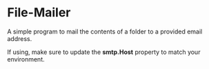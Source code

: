 # File-Mailer

A simple program to mail the contents of a folder to a provided email address.

If using, make sure to update the **smtp.Host** property to match your environment.
